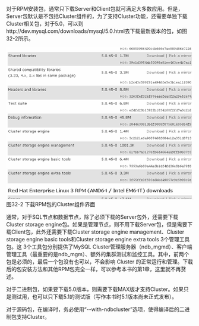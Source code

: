 

对于RPM安装包，通常只下载Server和Client包就可满足大多数应用。但是，Server包默认是不包括Cluster组件的，为了支持Cluster功能，还需要单独下载Cluster相关包，对于5.0，可以到http://dev.mysql.com/downloads/mysql/5.0.html去下载最新版本的包，如图32-2所示。



![figure_0599_0240.jpg](../images/figure_0599_0240.jpg)
图32-2 下载RPM包的Cluster组件界面

通常，对于SQL节点和数据节点，除了必须下载的Server包外，还需要下载Cluster storage engine包。如果是管理节点，则不用下载Server包，但是需要下载Client包，此外还需要下载Cluster storage engine management、Cluster storage engine basic tools和Cluster storage engine extra tools 3个管理工具包。这 3个工具包分别提供了MySQL Cluster管理服务器（ndb_mgmd）、客户端管理工具（最重要的是ndb_mgm）、额外的集群测试和监控工具。其中，前两个包是必须的，最后一个包没有也可以，不会影响 Cluster 的正常运行和管理。下载后的包安装方法和其他RPM包完全一样，可以参考本书的第1章，这里就不再赘述。

对于二进制包，如果要下载5.0版本，则需要下载MAX版才支持Cluster。如果只是测试用，也可以只下载5.1的测试版（写作本书时5.1版本尚未正式发布）。

对于源码包，在编译时，务必使用“--with-ndbcluster”选项，使得编译后的二进制包支持Cluster。




